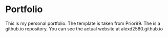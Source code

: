 Portfolio
=========

This is my personal portfolio. The template is taken from Prior99.
The is a github.io repository. You can see the actual website at alexd2580.github.io

